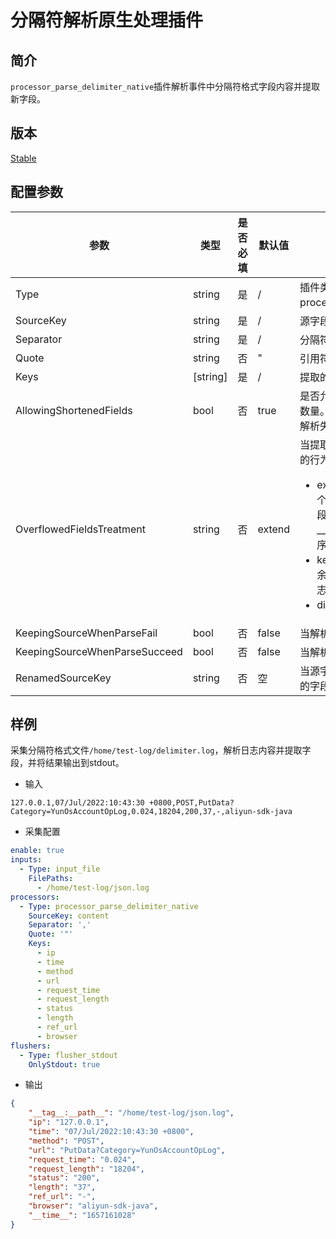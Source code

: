 # 分隔符解析原生处理插件

## 简介

`processor_parse_delimiter_native`插件解析事件中分隔符格式字段内容并提取新字段。

## 版本

[Stable](../../stability-level.md)

## 配置参数

|  **参数**  |  **类型**  |  **是否必填**  |  **默认值**  |  **说明**  |
| --- | --- | --- | --- | --- |
|  Type  |  string  |  是  |  /  |  插件类型。固定为processor\_parse\_delimiter\_native。  |
|  SourceKey  |  string  |  是  |  /  |  源字段名。  |
|  Separator  |  string  |  是  |  /  |  分隔符。  |
|  Quote  |  string  |  否  |  "  |  引用符。  |
|  Keys  |  \[string\]  |  是  |  /  |  提取的字段列表。  |
|  AllowingShortenedFields  |  bool  |  否  |  true  |  是否允许提取的字段数量小于Keys的数量。若不允许，则此情景会被视为解析失败。  |
|  OverflowedFieldsTreatment  |  string  |  否  |  extend  |  当提取的字段数量大于Keys的数量时的行为。可选值包括：<ul><li>extend：保留多余的字段，且每个多余的字段都作为单独的一个字段加入日志，多余字段的字段名为\_\_column$i\_\_，其中$i代表额外字段序号，从0开始计数。</li><li>keep：保留多余的字段，但将多余内容作为一个整体字段加入日志，字段名为\_\_column0\_\_.</li><li>discard：丢弃多余的字段。</li></ul>  |
|  KeepingSourceWhenParseFail  |  bool  |  否  |  false  |  当解析失败时，是否保留源字段。  |
|  KeepingSourceWhenParseSucceed  |  bool  |  否  |  false  |  当解析成功时，是否保留源字段。  |
|  RenamedSourceKey  |  string  |  否  |  空  |  当源字段被保留时，用于存储源字段的字段名。若不填，默认不改名。  |

## 样例

采集分隔符格式文件`/home/test-log/delimiter.log`，解析日志内容并提取字段，并将结果输出到stdout。

- 输入

```plain
127.0.0.1,07/Jul/2022:10:43:30 +0800,POST,PutData?Category=YunOsAccountOpLog,0.024,18204,200,37,-,aliyun-sdk-java
```

- 采集配置

```yaml
enable: true
inputs:
  - Type: input_file
    FilePaths: 
      - /home/test-log/json.log
processors:
  - Type: processor_parse_delimiter_native
    SourceKey: content
    Separator: ','
    Quote: '"'
    Keys:
      - ip
      - time
      - method
      - url
      - request_time
      - request_length
      - status
      - length
      - ref_url
      - browser
flushers:
  - Type: flusher_stdout
    OnlyStdout: true
```

- 输出

```json
{
    "__tag__:__path__": "/home/test-log/json.log",
    "ip": "127.0.0.1",
    "time": "07/Jul/2022:10:43:30 +0800",
    "method": "POST",
    "url": "PutData?Category=YunOsAccountOpLog",
    "request_time": "0.024",
    "request_length": "18204",
    "status": "200",
    "length": "37",
    "ref_url": "-",
    "browser": "aliyun-sdk-java",
    "__time__": "1657161028"
}
```
